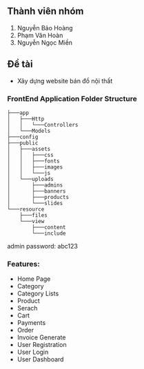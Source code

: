 ## Thành viên nhóm
1. Nguyễn Bảo Hoàng
2. Phạm Văn Hoàn
3. Nguyễn Ngọc Miền

## Đề tài 
- Xây dựng website bán đồ nội thất
 
### FrontEnd Application Folder Structure
```
├───app
│   ├───Http
│   │   └───Controllers
│   └───Models
├───config
├───public
│   ├───assets
│   │   ├───css
│   │   ├───fonts
│   │   ├───images
│   │   └───js
│   └───uploads
│       ├───admins
│       ├───banners
│       ├───products
│       └───slides
└───resource
    ├───files
    └───view
        ├───content
        └───include
```



admin password: abc123


### Features:
- Home Page
- Category
- Category Lists
- Product
- Serach
- Cart
- Payments
- Order
- Invoice Generate
- User Registration
- User Login
- User Dashboard
